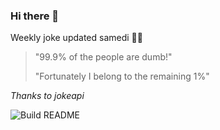 ### Hi there 👋



Weekly joke updated samedi 💁‍♂️


<!-- START_JOKE_SECTION -->
> 
> "99.9% of the people are dumb!"
> 
> "Fortunately I belong to the remaining 1%"
<!-- END_JOKE_SECTION -->


*Thanks to jokeapi*


![Build README](https://github.com/ThomasTSWD/ThomasTSWD/workflows/Build%20README/badge.svg)


<!-- ##![Cute cat](https://cataas.com/cat?width=250&height=250) -->
